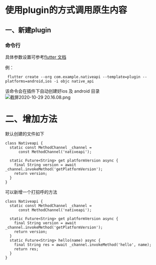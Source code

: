 # 使用plugin的方式调用原生内容

## 一、新建plugin

### 命令行
具体参数设置可参考[flutter 文档](https://flutter.dev/docs/development/packages-and-plugins/developing-packages#plugin-platforms)

例：
```
 flutter create --org com.example.nativeapi --template=plugin --platforms=android,ios -i objc native_api
```
该命令会在插件下自动创建好ios 及 android 目录
![截屏2020-10-29 20.16.08.png](https://upload-images.jianshu.io/upload_images/11615710-af0ec78a58da90fd.png?imageMogr2/auto-orient/strip%7CimageView2/2/w/1240)

#  二、增加方法

默认创建的文件如下
```
class Nativeapi {
  static const MethodChannel _channel =
      const MethodChannel('nativeapi');

  static Future<String> get platformVersion async {
    final String version = await _channel.invokeMethod('getPlatformVersion');
    return version;
  }
}
```

可以新增一个打招呼的方法

```
class Nativeapi {
  static const MethodChannel _channel =
      const MethodChannel('nativeapi');

  static Future<String> get platformVersion async {
    final String version = await _channel.invokeMethod('getPlatformVersion');
    return version;
  }
  static Future<String> hello(name) async {
    final String res = await _channel.invokeMethod('hello', name);
    return res;
  }
}
```

